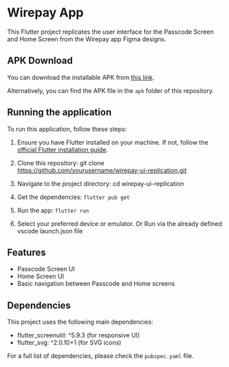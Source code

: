 # Wirepay App 

This Flutter project replicates the user interface for the Passcode Screen and Home Screen from the Wirepay app Figma designs.

## APK Download

You can download the installable APK from [this link](insert_your_apk_download_link_here).

Alternatively, you can find the APK file in the `apk` folder of this repository.

## Running the application

To run this application, follow these steps:

1. Ensure you have Flutter installed on your machine. If not, follow the [official Flutter installation guide](https://flutter.dev/docs/get-started/install).

2. Clone this repository:
git clone https://github.com/yourusername/wirepay-ui-replication.git

3. Navigate to the project directory:
cd wirepay-ui-replication

4. Get the dependencies:
`flutter pub get`

5. Run the app:
`flutter run`

6. Select your preferred device or emulator. Or Run via the already defined vscode launch.json file

## Features

- Passcode Screen UI 
- Home Screen UI 
- Basic navigation between Passcode and Home screens


## Dependencies

This project uses the following main dependencies:

- flutter_screenutil: ^5.9.3 (for responsive UI)
- flutter_svg: ^2.0.10+1 (for SVG icons)

For a full list of dependencies, please check the `pubspec.yaml` file.



